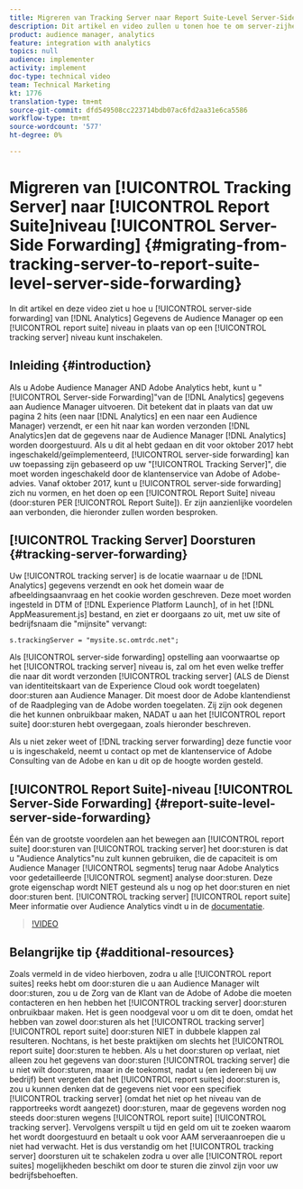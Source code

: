 ```yaml
---
title: Migreren van Tracking Server naar Report Suite-Level Server-Side Forwarding
description: Dit artikel en video zullen u tonen hoe te om server-zijhet door:sturen van de Gegevens van Analytics aan Audience Manager op een niveau van de rapportreeks in plaats van op een volgend serverniveau toe te laten.
product: audience manager, analytics
feature: integration with analytics
topics: null
audience: implementer
activity: implement
doc-type: technical video
team: Technical Marketing
kt: 1776
translation-type: tm+mt
source-git-commit: dfd549508cc223714bdb07ac6fd2aa31e6ca5586
workflow-type: tm+mt
source-wordcount: '577'
ht-degree: 0%

---
```



# Migreren van [!UICONTROL Tracking Server] naar [!UICONTROL Report Suite]niveau [!UICONTROL Server-Side Forwarding] {#migrating-from-tracking-server-to-report-suite-level-server-side-forwarding}

In dit artikel en deze video ziet u hoe u [!UICONTROL server-side forwarding] van [!DNL Analytics] Gegevens de Audience Manager op een [!UICONTROL report suite] niveau in plaats van op een [!UICONTROL tracking server] niveau kunt inschakelen.

## Inleiding {#introduction}

Als u Adobe Audience Manager AND Adobe Analytics hebt, kunt u &quot;[!UICONTROL Server-side Forwarding]&quot;van de [!DNL Analytics] gegevens aan Audience Manager uitvoeren. Dit betekent dat in plaats van dat uw pagina 2 hits (een naar [!DNL Analytics] en een naar een Audience Manager) verzendt, er een hit naar kan worden verzonden [!DNL Analytics]en dat de gegevens naar de Audience Manager [!DNL Analytics] worden doorgestuurd. Als u dit al hebt gedaan en dit voor oktober 2017 hebt ingeschakeld/geïmplementeerd, [!UICONTROL server-side forwarding] kan uw toepassing zijn gebaseerd op uw &quot;[!UICONTROL Tracking Server]&quot;, die moet worden ingeschakeld door de klantenservice van Adobe of Adobe-advies. Vanaf oktober 2017, kunt u [!UICONTROL server-side forwarding] zich nu vormen, en het doen op een [!UICONTROL Report Suite] niveau (door:sturen PER [!UICONTROL Report Suite]). Er zijn aanzienlijke voordelen aan verbonden, die hieronder zullen worden besproken.

## [!UICONTROL Tracking Server] Doorsturen {#tracking-server-forwarding}

Uw [!UICONTROL tracking server] is de locatie waarnaar u de [!DNL Analytics] gegevens verzendt en ook het domein waar de afbeeldingsaanvraag en het cookie worden geschreven. Deze moet worden ingesteld in DTM of [!DNL Experience Platform Launch], of in het [!DNL AppMeasurement.js] bestand, en ziet er doorgaans zo uit, met uw site of bedrijfsnaam die &quot;mijnsite&quot; vervangt:

`s.trackingServer = "mysite.sc.omtrdc.net";`

Als [!UICONTROL server-side forwarding] opstelling aan voorwaartse op het [!UICONTROL tracking server] niveau is, zal om het even welke treffer die naar dit wordt verzonden [!UICONTROL tracking server] (ALS de Dienst van identiteitskaart van de Experience Cloud ook wordt toegelaten) door:sturen aan Audience Manager. Dit moest door de Adobe klantendienst of de Raadpleging van de Adobe worden toegelaten. Zij zijn ook degenen die het kunnen onbruikbaar maken, NADAT u aan het [!UICONTROL report suite] door:sturen hebt overgegaan, zoals hieronder beschreven.

Als u niet zeker weet of [!DNL tracking server forwarding] deze functie voor u is ingeschakeld, neemt u contact op met de klantenservice of Adobe Consulting van de Adobe en kan u dit op de hoogte worden gesteld.

## [!UICONTROL Report Suite]-niveau [!UICONTROL Server-Side Forwarding] {#report-suite-level-server-side-forwarding}

Één van de grootste voordelen aan het bewegen aan [!UICONTROL report suite] door:sturen van [!UICONTROL tracking server] het door:sturen is dat u &quot;Audience Analytics&quot;nu zult kunnen gebruiken, die de capaciteit is om Audience Manager [!UICONTROL segments] terug naar Adobe Analytics voor gedetailleerde [!UICONTROL segment] analyse door:sturen. Deze grote eigenschap wordt NIET gesteund als u nog op het door:sturen en niet door:sturen bent. [!UICONTROL tracking server] [!UICONTROL report suite] Meer informatie over Audience Analytics vindt u in de [documentatie](https://marketing.adobe.com/resources/help/en_US/analytics/audiences/).

>[!VIDEO](https://video.tv.adobe.com/v/23701/?quality=12)

## Belangrijke tip {#additional-resources}

Zoals vermeld in de video hierboven, zodra u alle [!UICONTROL report suites] reeks hebt om door:sturen die u aan Audience Manager wilt door:sturen, zou u de Zorg van de Klant van de Adobe of Adobe die moeten contacteren en hen hebben het [!UICONTROL tracking server] door:sturen onbruikbaar maken. Het is geen noodgeval voor u om dit te doen, omdat het hebben van zowel door:sturen als het [!UICONTROL tracking server] [!UICONTROL report suite] door:sturen NIET in dubbele klappen zal resulteren. Nochtans, is het beste praktijken om slechts het [!UICONTROL report suite] door:sturen te hebben. Als u het door:sturen op verlaat, niet alleen zou het gegevens van door:sturen [!UICONTROL tracking server] die u niet wilt door:sturen, maar in de toekomst, nadat u (en iedereen bij uw bedrijf) bent vergeten dat het [!UICONTROL report suites] door:sturen is, zou u kunnen denken dat de gegevens niet voor een specifiek [!UICONTROL tracking server] (omdat het niet op het niveau van de rapportreeks wordt aangezet) door:sturen, maar de gegevens worden nog steeds door:sturen wegens [!UICONTROL report suite] [!UICONTROL tracking server]. Vervolgens verspilt u tijd en geld om uit te zoeken waarom het wordt doorgestuurd en betaalt u ook voor AAM serveraanroepen die u niet had verwacht. Het is dus verstandig om het [!UICONTROL tracking server] doorsturen uit te schakelen zodra u over alle [!UICONTROL report suites] mogelijkheden beschikt om door te sturen die zinvol zijn voor uw bedrijfsbehoeften.
